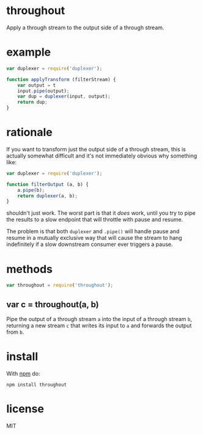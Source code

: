 # throughout

Apply a through stream to the output side of a through stream.

# example

``` js
var duplexer = require('duplexer');

function applyTransform (filterStream) {
    var output = t
    input.pipe(output);
    var dup = duplexer(input, output);
    return dup;
}
```

# rationale

If you want to transform just the output side of a through stream, this is
actually somewhat difficult and it's not immediately obvious why something like:

``` js
var duplexer = require('duplexer');

function filterOutput (a, b) {
    a.pipe(b);
    return duplexer(a, b);
}
```

shouldn't just work. The worst part is that it *does* work, until you try to
pipe the results to a slow endpoint that will throttle with pause and resume.

The problem is that both `duplexer` and `.pipe()` will handle pause and resume
in a mutually exclusive way that will cause the stream to hang indefinitely if a
slow downstream consumer ever triggers a pause.

# methods

``` js
var throughout = require('throughout');
```

## var c = throughout(a, b)

Pipe the output of a through stream `a` into the input of a through stream `b`,
returning a new stream `c` that writes its input to `a` and forwards the output
from `b`.

# install

With [npm](https://npmjs.org) do:

```
npm install throughout
```

# license

MIT
